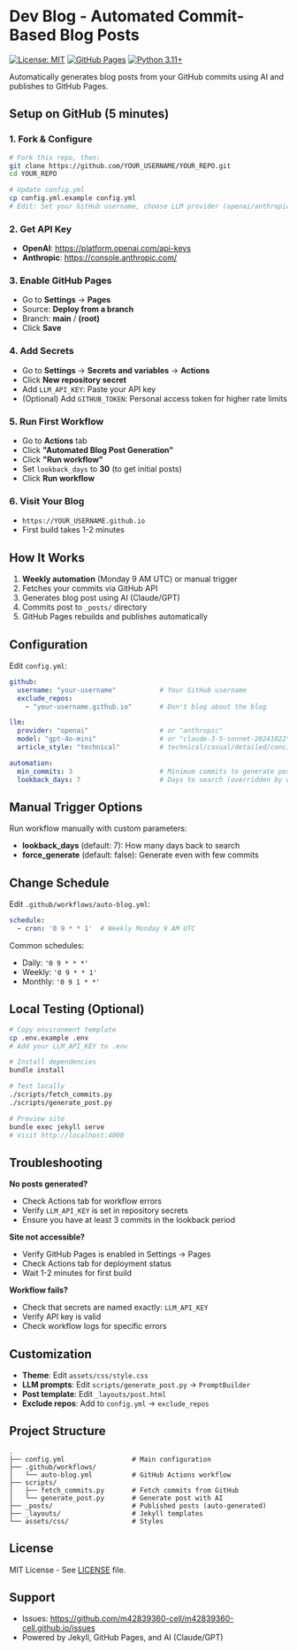 # Dev Blog - Automated Commit-Based Blog Posts

[![License: MIT](https://img.shields.io/badge/License-MIT-yellow.svg)](https://opensource.org/licenses/MIT)
[![GitHub Pages](https://img.shields.io/badge/GitHub%20Pages-Active-brightgreen)](https://m42839360-cell.github.io)
[![Python 3.11+](https://img.shields.io/badge/Python-3.11%2B-blue)](https://www.python.org/)

Automatically generates blog posts from your GitHub commits using AI and publishes to GitHub Pages.

## Setup on GitHub (5 minutes)

### 1. Fork & Configure

```bash
# Fork this repo, then:
git clone https://github.com/YOUR_USERNAME/YOUR_REPO.git
cd YOUR_REPO

# Update config.yml
cp config.yml.example config.yml
# Edit: Set your GitHub username, choose LLM provider (openai/anthropic)
```

### 2. Get API Key

- **OpenAI**: https://platform.openai.com/api-keys
- **Anthropic**: https://console.anthropic.com/

### 3. Enable GitHub Pages

- Go to **Settings** → **Pages**
- Source: **Deploy from a branch**
- Branch: **main** / **(root)**
- Click **Save**

### 4. Add Secrets

- Go to **Settings** → **Secrets and variables** → **Actions**
- Click **New repository secret**
- Add `LLM_API_KEY`: Paste your API key
- (Optional) Add `GITHUB_TOKEN`: Personal access token for higher rate limits

### 5. Run First Workflow

- Go to **Actions** tab
- Click **"Automated Blog Post Generation"**
- Click **"Run workflow"**
- Set `lookback_days` to **30** (to get initial posts)
- Click **Run workflow**

### 6. Visit Your Blog

- `https://YOUR_USERNAME.github.io`
- First build takes 1-2 minutes

## How It Works

1. **Weekly automation** (Monday 9 AM UTC) or manual trigger
2. Fetches your commits via GitHub API
3. Generates blog post using AI (Claude/GPT)
4. Commits post to `_posts/` directory
5. GitHub Pages rebuilds and publishes automatically

## Configuration

Edit `config.yml`:

```yaml
github:
  username: "your-username"           # Your GitHub username
  exclude_repos:
    - "your-username.github.io"       # Don't blog about the blog

llm:
  provider: "openai"                  # or "anthropic"
  model: "gpt-4o-mini"                # or "claude-3-5-sonnet-20241022"
  article_style: "technical"          # technical/casual/detailed/concise

automation:
  min_commits: 3                      # Minimum commits to generate post
  lookback_days: 7                    # Days to search (overridden by workflow)
```

## Manual Trigger Options

Run workflow manually with custom parameters:

- **lookback_days** (default: 7): How many days back to search
- **force_generate** (default: false): Generate even with few commits

## Change Schedule

Edit `.github/workflows/auto-blog.yml`:

```yaml
schedule:
  - cron: '0 9 * * 1'  # Weekly Monday 9 AM UTC
```

Common schedules:
- Daily: `'0 9 * * *'`
- Weekly: `'0 9 * * 1'`
- Monthly: `'0 9 1 * *'`

## Local Testing (Optional)

```bash
# Copy environment template
cp .env.example .env
# Add your LLM_API_KEY to .env

# Install dependencies
bundle install

# Test locally
./scripts/fetch_commits.py
./scripts/generate_post.py

# Preview site
bundle exec jekyll serve
# Visit http://localhost:4000
```

## Troubleshooting

**No posts generated?**
- Check Actions tab for workflow errors
- Verify `LLM_API_KEY` is set in repository secrets
- Ensure you have at least 3 commits in the lookback period

**Site not accessible?**
- Verify GitHub Pages is enabled in Settings → Pages
- Check Actions tab for deployment status
- Wait 1-2 minutes for first build

**Workflow fails?**
- Check that secrets are named exactly: `LLM_API_KEY`
- Verify API key is valid
- Check workflow logs for specific errors

## Customization

- **Theme**: Edit `assets/css/style.css`
- **LLM prompts**: Edit `scripts/generate_post.py` → `PromptBuilder`
- **Post template**: Edit `_layouts/post.html`
- **Exclude repos**: Add to `config.yml` → `exclude_repos`

## Project Structure

```
.
├── config.yml                 # Main configuration
├── .github/workflows/
│   └── auto-blog.yml          # GitHub Actions workflow
├── scripts/
│   ├── fetch_commits.py       # Fetch commits from GitHub
│   └── generate_post.py       # Generate post with AI
├── _posts/                    # Published posts (auto-generated)
├── _layouts/                  # Jekyll templates
└── assets/css/                # Styles
```

## License

MIT License - See [LICENSE](LICENSE) file.

## Support

- Issues: https://github.com/m42839360-cell/m42839360-cell.github.io/issues
- Powered by Jekyll, GitHub Pages, and AI (Claude/GPT)
